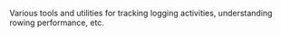 Various tools and utilities for tracking logging activities, understanding rowing performance, etc.
